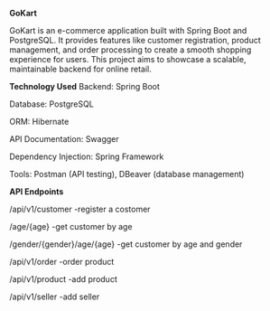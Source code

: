**GoKart**

GoKart is an e-commerce application built with Spring Boot and PostgreSQL. It provides features like customer registration, product management, and order processing to create a smooth shopping experience for users. This project aims to showcase a scalable, maintainable backend for online retail.

**Technology Used**
Backend: Spring Boot

Database: PostgreSQL

ORM: Hibernate

API Documentation: Swagger

Dependency Injection: Spring Framework

Tools: Postman (API testing), DBeaver (database management)

**API Endpoints**

/api/v1/customer   -register a costomer

/age/{age}         -get customer by age

/gender/{gender}/age/{age} -get customer by age and gender

/api/v1/order      -order product

/api/v1/product    -add product

/api/v1/seller     -add seller

